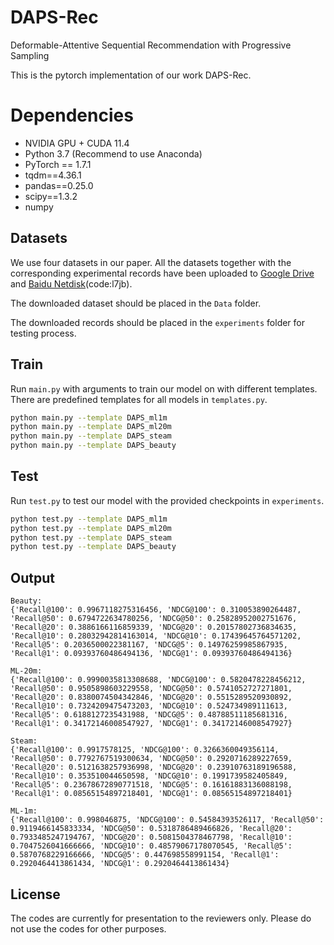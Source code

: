 # DAPS-Rec

Deformable-Attentive Sequential Recommendation with Progressive Sampling

This is the pytorch implementation of our work DAPS-Rec.


# Dependencies
* NVIDIA GPU + CUDA 11.4
* Python 3.7 (Recommend to use Anaconda)
* PyTorch == 1.7.1
* tqdm==4.36.1
* pandas==0.25.0
* scipy==1.3.2
* numpy

## Datasets
We use four datasets in our paper.
All the datasets together with the corresponding experimental records have been uploaded to [Google Drive](https://drive.google.com/drive/folders/1cf3uS1KI5UqXJgEdR7Znl7NeRopblIwC)
 and [Baidu Netdisk](https://pan.baidu.com/s/14FjODdbyW4s09-Wg3nUEcw)(code:l7jb).

The downloaded dataset should be placed in the `Data` folder.

The downloaded records should be placed in the `experiments` folder for testing process.


## Train
Run `main.py` with arguments to train our model on with different templates. 
There are predefined templates for all models in `templates.py`.

```bash
python main.py --template DAPS_ml1m
python main.py --template DAPS_ml20m
python main.py --template DAPS_steam
python main.py --template DAPS_beauty
```

## Test
Run `test.py` to test our model with the provided checkpoints in `experiments`.

```bash
python test.py --template DAPS_ml1m
python test.py --template DAPS_ml20m
python test.py --template DAPS_steam
python test.py --template DAPS_beauty
```



## Output
```
Beauty:
{'Recall@100': 0.9967118275316456, 'NDCG@100': 0.310053890264487, 'Recall@50': 0.6794722634780256, 'NDCG@50': 0.25828952002751676, 'Recall@20': 0.3886166116859339, 'NDCG@20': 0.20157802736834635, 'Recall@10': 0.28032942814163014, 'NDCG@10': 0.17439645764571202, 'Recall@5': 0.2036500022381167, 'NDCG@5': 0.14976259985867935, 'Recall@1': 0.09393760486494136, 'NDCG@1': 0.09393760486494136}

ML-20m:
{'Recall@100': 0.9990035813308688, 'NDCG@100': 0.5820478228456212, 'Recall@50': 0.9505898603229558, 'NDCG@50': 0.5741052727271801, 'Recall@20': 0.8380074504342846, 'NDCG@20': 0.5515289520930892, 'Recall@10': 0.7324209475473203, 'NDCG@10': 0.524734989111613, 'Recall@5': 0.6188127235431988, 'NDCG@5': 0.48788511185681316, 'Recall@1': 0.34172146008547927, 'NDCG@1': 0.34172146008547927}

Steam:
{'Recall@100': 0.9917578125, 'NDCG@100': 0.3266360049356114, 'Recall@50': 0.7792767519300634, 'NDCG@50': 0.2920716289227659, 'Recall@20': 0.5121638257936998, 'NDCG@20': 0.23910763189196588, 'Recall@10': 0.353510044650598, 'NDCG@10': 0.1991739582405849, 'Recall@5': 0.23678672890771518, 'NDCG@5': 0.16161883136088198, 'Recall@1': 0.08565154897218401, 'NDCG@1': 0.08565154897218401}

ML-1m:
{'Recall@100': 0.998046875, 'NDCG@100': 0.54584393526117, 'Recall@50': 0.9119466145833334, 'NDCG@50': 0.5318786489466826, 'Recall@20': 0.7933485247194767, 'NDCG@20': 0.5081504378467798, 'Recall@10': 0.7047526041666666, 'NDCG@10': 0.48579067178070545, 'Recall@5': 0.5870768229166666, 'NDCG@5': 0.447698558991154, 'Recall@1': 0.2920464413861434, 'NDCG@1': 0.2920464413861434}
```



## License

The codes are currently for presentation to the reviewers only.
Please do not use the codes for other purposes.
<!-- ## MovieLens-1m
<img src=Images/ML1m-results.png> -->
